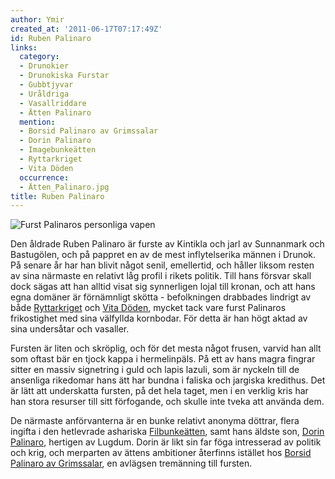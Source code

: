 ```yaml
---
author: Ymir
created_at: '2011-06-17T07:17:49Z'
id: Ruben Palinaro
links:
  category:
  - Drunokier
  - Drunokiska Furstar
  - Gubbtjyvar
  - Uråldriga
  - Vasallriddare
  - Ätten Palinaro
  mention:
  - Borsid Palinaro av Grimssalar
  - Dorin Palinaro
  - Imagebunkeätten
  - Ryttarkriget
  - Vita Döden
  occurrence:
  - Ätten_Palinaro.jpg
title: Ruben Palinaro
---
```


![Furst Palinaros personliga vapen]

Den åldrade Ruben Palinaro är furste av Kintikla och jarl av Sunnanmark och Bastugölen, och på
pappret en av de mest inflytelserika männen i Drunok. På senare år har han blivit något senil,
emellertid, och håller liksom resten av sina närmaste en relativt låg profil i rikets politik. Till
hans försvar skall dock sägas att han alltid visat sig synnerligen lojal till kronan, och att hans
egna domäner är förnämnligt skötta - befolkningen drabbades lindrigt av både [Ryttarkriget] och
[Vita Döden], mycket tack vare furst Palinaros frikostighet med sina välfyllda kornbodar. För detta
är han högt aktad av sina undersåtar och vasaller.

Fursten är liten och skröplig, och för det mesta något frusen, varvid han allt som oftast bär en
tjock kappa i hermelinpäls. På ett av hans magra fingrar sitter en massiv signetring i guld och
lapis lazuli, som är nyckeln till de ansenliga rikedomar hans ätt har bundna i faliska och jargiska
kredithus. Det är lätt att underskatta fursten, på det hela taget, men i en verklig kris har han
stora resurser till sitt förfogande, och skulle inte tveka att använda dem.

De närmaste anförvanterna är en bunke relativt anonyma döttrar, flera ingifta i den hetlevrade
ashariska [Filbunkeätten], samt hans äldste son, [Dorin Palinaro], hertigen av Lugdum. Dorin är likt
sin far föga intresserad av politik och krig, och merparten av ättens ambitioner återfinns istället
hos [Borsid Palinaro av Grimssalar], en avlägsen tremänning till fursten.

  [Furst Palinaros personliga vapen]: Ätten_Palinaro.jpg "Furst Palinaros personliga vapen"
  [Ryttarkriget]: Ryttarkriget
  [Vita Döden]: Vita_Döden
  [Filbunkeätten]: Imagebunkeätten
  [Dorin Palinaro]: Dorin_Palinaro
  [Borsid Palinaro av Grimssalar]: Borsid_Palinaro_av_Grimssalar